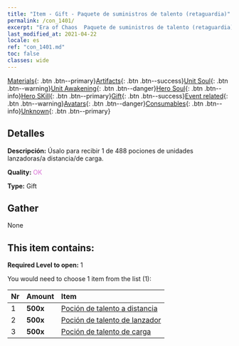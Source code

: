 ```yaml
---
title: "Item - Gift - Paquete de suministros de talento (retaguardia)"
permalink: /con_1401/
excerpt: "Era of Chaos  Paquete de suministros de talento (retaguardia)"
last_modified_at: 2021-04-22
locale: es
ref: "con_1401.md"
toc: false
classes: wide
---
```

 [Materials](/ItemsES/){: .btn .btn--primary}[Artifacts](/ItemsES/Artifacts/){: .btn .btn--success}[Unit Soul](/ItemsES/UnitSoul/){: .btn .btn--warning}[Unit Awakening](/ItemsES/UnitAwakening/){: .btn .btn--danger}[Hero Soul](/ItemsES/HeroSoul/){: .btn .btn--info}[Hero SKill](/ItemsES/HeroSkill/){: .btn .btn--primary}[Gift](/ItemsES/Gift/){: .btn .btn--success}[Event related](/ItemsES/Events/){: .btn .btn--warning}[Avatars](/ItemsES/Avatars/){: .btn .btn--danger}[Consumables](/ItemsES/Consumables/){: .btn .btn--info}[Unknown](/ItemsES/Unknown/){: .btn .btn--primary}

## Detalles
 **Descripción:** Úsalo para recibir 1 de 488 pociones de unidades lanzadoras/a distancia/de carga.

 **Quality:** <span style="color: #DA70D6">OK</span>

 **Type:** Gift

## Gather

  None

## This item contains:

 **Required Level to open:** 1

 You would need to choose 1 item from the list (1):

  | Nr | Amount |     Item    |
  |:---|:-------|:------------|
  | 1 |  **500x** | [Poción de talento a distancia](/ItemsES/con_789/) |  | 
  | 2 |  **500x** | [Poción de talento de lanzador](/ItemsES/con_790/) |  | 
  | 3 |  **500x** | [Poción de talento de carga](/ItemsES/con_788/) |  | 
